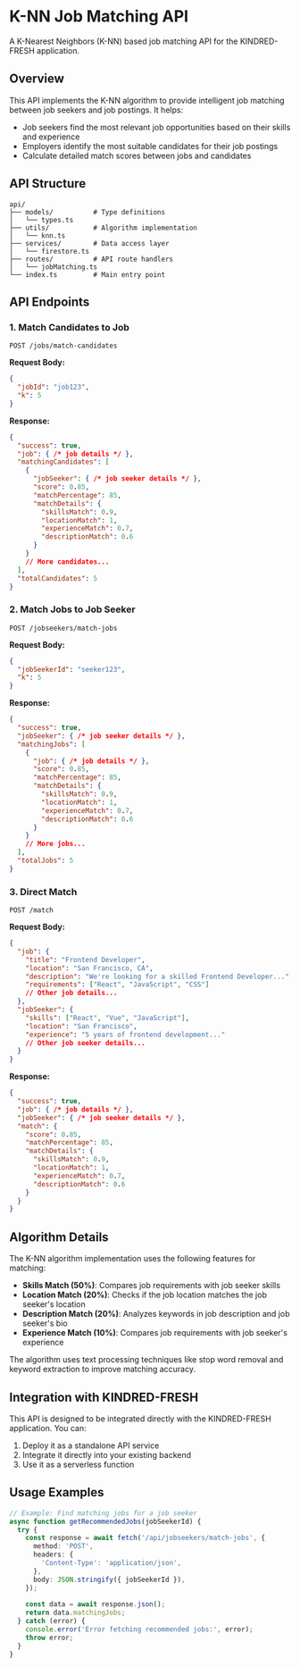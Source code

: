 # K-NN Job Matching API

A K-Nearest Neighbors (K-NN) based job matching API for the KINDRED-FRESH application.

## Overview

This API implements the K-NN algorithm to provide intelligent job matching between job seekers and job postings. It helps:

- Job seekers find the most relevant job opportunities based on their skills and experience
- Employers identify the most suitable candidates for their job postings
- Calculate detailed match scores between jobs and candidates

## API Structure

```
api/
├── models/          # Type definitions
│   └── types.ts
├── utils/           # Algorithm implementation
│   └── knn.ts
├── services/        # Data access layer
│   └── firestore.ts
├── routes/          # API route handlers
│   └── jobMatching.ts
└── index.ts         # Main entry point
```

## API Endpoints

### 1. Match Candidates to Job

`POST /jobs/match-candidates`

**Request Body:**
```json
{
  "jobId": "job123",
  "k": 5
}
```

**Response:**
```json
{
  "success": true,
  "job": { /* job details */ },
  "matchingCandidates": [
    {
      "jobSeeker": { /* job seeker details */ },
      "score": 0.85,
      "matchPercentage": 85,
      "matchDetails": {
        "skillsMatch": 0.9,
        "locationMatch": 1,
        "experienceMatch": 0.7,
        "descriptionMatch": 0.6
      }
    }
    // More candidates...
  ],
  "totalCandidates": 5
}
```

### 2. Match Jobs to Job Seeker

`POST /jobseekers/match-jobs`

**Request Body:**
```json
{
  "jobSeekerId": "seeker123",
  "k": 5
}
```

**Response:**
```json
{
  "success": true,
  "jobSeeker": { /* job seeker details */ },
  "matchingJobs": [
    {
      "job": { /* job details */ },
      "score": 0.85,
      "matchPercentage": 85,
      "matchDetails": {
        "skillsMatch": 0.9,
        "locationMatch": 1,
        "experienceMatch": 0.7,
        "descriptionMatch": 0.6
      }
    }
    // More jobs...
  ],
  "totalJobs": 5
}
```

### 3. Direct Match

`POST /match`

**Request Body:**
```json
{
  "job": {
    "title": "Frontend Developer",
    "location": "San Francisco, CA",
    "description": "We're looking for a skilled Frontend Developer...",
    "requirements": ["React", "JavaScript", "CSS"]
    // Other job details...
  },
  "jobSeeker": {
    "skills": ["React", "Vue", "JavaScript"],
    "location": "San Francisco",
    "experience": "5 years of frontend development..."
    // Other job seeker details...
  }
}
```

**Response:**
```json
{
  "success": true,
  "job": { /* job details */ },
  "jobSeeker": { /* job seeker details */ },
  "match": {
    "score": 0.85,
    "matchPercentage": 85,
    "matchDetails": {
      "skillsMatch": 0.9,
      "locationMatch": 1,
      "experienceMatch": 0.7,
      "descriptionMatch": 0.6
    }
  }
}
```

## Algorithm Details

The K-NN algorithm implementation uses the following features for matching:

- **Skills Match (50%)**: Compares job requirements with job seeker skills
- **Location Match (20%)**: Checks if the job location matches the job seeker's location
- **Description Match (20%)**: Analyzes keywords in job description and job seeker's bio
- **Experience Match (10%)**: Compares job requirements with job seeker's experience

The algorithm uses text processing techniques like stop word removal and keyword extraction to improve matching accuracy.

## Integration with KINDRED-FRESH

This API is designed to be integrated directly with the KINDRED-FRESH application. You can:

1. Deploy it as a standalone API service
2. Integrate it directly into your existing backend
3. Use it as a serverless function

## Usage Examples

```typescript
// Example: Find matching jobs for a job seeker
async function getRecommendedJobs(jobSeekerId) {
  try {
    const response = await fetch('/api/jobseekers/match-jobs', {
      method: 'POST',
      headers: {
        'Content-Type': 'application/json',
      },
      body: JSON.stringify({ jobSeekerId }),
    });
    
    const data = await response.json();
    return data.matchingJobs;
  } catch (error) {
    console.error('Error fetching recommended jobs:', error);
    throw error;
  }
}
```
